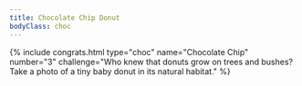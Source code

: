 ```yaml
---
title: Chocolate Chip Donut
bodyClass: choc
---
```

{% include congrats.html type="choc" name="Chocolate Chip" number="3" challenge="Who knew that donuts grow on trees and bushes? Take a photo of a tiny baby donut in its natural habitat." %}